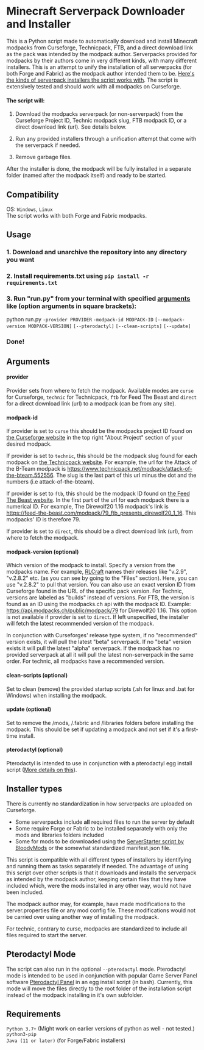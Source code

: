 # Minecraft Serverpack Downloader and Installer

This is a Python script made to automatically download and install Minecraft modpacks from 
Curseforge, Technicpack, FTB, and a direct download link as the pack was intended by the modpack author. Serverpacks provided for modpacks by their authors come in very different kinds, with many different installers. This is an attempt to unify the installation of all serverpacks (for both Forge and Fabric) as the modpack author intended them to be. [Here's the kinds of serverpack installers the script works with](#installer-types). The script is extensively tested and should work with all modpacks on Curseforge.

#### The script will:
1. Download the modpacks serverpack (or non-serverpack) from the Curseforge Project ID, Technic modpack slug, FTB modpack ID, or a direct download link (url). See details below.

2. Run any provided installers through a unification attempt that come with the serverpack if needed.

3. Remove garbage files.

After the installer is done, the modpack will be fully installed in a separate folder (named after the modpack itself) and ready to be started.

## Compatibility
OS: ```Windows```, ```Linux```  
The script works with both Forge and Fabric modpacks.

## Usage
### 1. Download and unarchive the repository into any directory you want

### 2. Install requirements.txt using ```pip install -r requirements.txt```

### 3. Run "run.py" from your terminal with specified [arguments](#arguments) like (option arguments in square brackets):
python run.py ```-provider PROVIDER``` ```-modpack-id MODPACK-ID``` ```[--modpack-version MODPACK-VERSION]``` ```[--pterodactyl]``` ```[--clean-scripts]``` ```[--update]```

### Done!

## Arguments
#### provider
Provider sets from where to fetch the modpack. Available modes are ```curse``` for Curseforge, ```technic``` for Technicpack, ```ftb``` for Feed The Beast and ```direct``` for a direct download link (url) to a modpack (can be from any site).
#### modpack-id
If provider is set to ```curse``` this should be the modpacks project ID found on <a href="https://www.curseforge.com/minecraft/modpacks">the Curseforge website</a> in the top right "About Project" section of your desired modpack.

If provider is set to ```technic```, this should be the modpack slug found for each modpack on <a href="https://www.technicpack.net/modpacks/official"> the Technicpack website</a>. For example, the url for the Attack of the B-Team modpack is https://www.technicpack.net/modpack/attack-of-the-bteam.552556. The slug is the last part of this url minus the dot and the numbers (i.e attack-of-the-bteam).

If provider is set to ```ftb```, this should be the modpack ID found on <a href="https://feed-the-beast.com/modpack"> the Feed The Beast website</a>. In the first part of the url for each modpack there is a numerical ID. For example, The Direwolf20 1.16 modpack's link is https://feed-the-beast.com/modpack/79_ftb_presents_direwolf20_1_16. This modpacks' ID is therefore 79.

If provider is set to ```direct```, this should be a direct download link (url), from where to fetch the modpack.
#### modpack-version (optional)
Which version of the modpack to install. Specify a version from the modpacks name. For example, <a href="https://www.curseforge.com/minecraft/modpacks/rlcraft">RLCraft</a> names their releases like "v.2.9", "v.2.8.2" etc. (as you can see by going to the "Files" section). Here, you can use "v.2.8.2" to pull that version. You can also use an exact version ID from Curseforge found in the URL of the specific pack version. For Technic, versions are labeled as "builds" instead of versions. For FTB, the version is found as an ID using the modpacks.ch api with the modpack ID. Example: https://api.modpacks.ch/public/modpack/79 for Direwolf20 1.16. This option is not available if provider is set to ```direct```. If left unspecified, the installer will fetch the latest recommended version of the modpack.

In conjunction with Curseforges' release type system, if no "recommended" version exists, it will pull the latest "beta" serverpack. If no "beta" version exists it will pull the latest "alpha" serverpack. If the modpack has no provided serverpack at all it will pull the latest non-serverpack in the same order. For technic, all modpacks have a recommended version.
#### clean-scripts (optional)
Set to clean (remove) the provided startup scripts (.sh for linux and .bat for Windows) when installing the modpack.
#### update (optional)
Set to remove the /mods, /.fabric and /libraries folders before installing the modpack. This should be set if updating a modpack and not set if it's a first-time install.

#### pterodactyl (optional)
Pterodactyl is intended to use in conjunction with a pterodactyl egg install script ([More details on this](#pterodactyl-mode)).

## Installer types
There is currently no standardization in how serverpacks are uploaded on Curseforge. 
* Some serverpacks include **all** required files to run the server by default
* Some require Forge or Fabric to be installed separately with only the mods and libraries folders included
* Some for mods to be downloaded using the [ServerStarter script by BloodyMods](https://github.com/BloodyMods/ServerStarter) or the somewhat standardized manifest.json file. 

This script is compatible with all different types of installers by identifying and running them as tasks separately if needed. The advantage of using this script over other scripts is that it downloads and installs the serverpack as intended by the modpack author, keeping certain files that they have included which, were the mods installed in any other way, would not have been included. 

The modpack author may, for example, have made modifications to the server.properties file or any mod config file. These modifications would not be carried over using another way of installing the modpack.

For technic, contrary to curse, modpacks are standardized to include all files required to start the server.

## Pterodactyl Mode
The script can also run in the optional ```--pterodactyl``` mode. Pterodactyl mode is intended to be used in conjunction with popular Game Server Panel software [Pterodactyl Panel](https://github.com/pterodactyl/panel) in an egg install script (in bash). Currently, this mode will move the files directly to the root folder of the installation script instead of the modpack installing in it's own subfolder.

## Requirements
```Python 3.7+``` (Might work on earlier versions of python as well - not tested.)  
```python3-pip```  
```Java (11 or later)``` (for Forge/Fabric installers)
